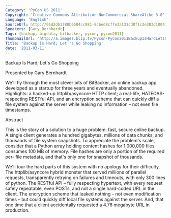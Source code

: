 ```yaml
---
Category: 'PyCon US 2011'
Copyright: 'Creative Commons Attribution-NonCommercial-ShareAlike 3.0'
Language: 'English'
SourceUrl: http://05d2db1380b6504cc981-8cbed8cf7e3a131cd8f1c3e383d10041.r93.cf2.rackcdn.com/pycon-us-2011/424_backup-is-hard-let-s-go-shopping.mp4
Speakers: [Gary Bernhardt]
Tags: [backup, bigdata, bitbacker, pycon, pycon2011]
ThumbnailUrl: 'http://a.images.blip.tv/Pycon-PyCon2011BackupIsHardLetsGoShopping206.png'
Title: 'Backup Is Hard; Let''s Go Shopping'
date: '2011-03-11'
---
```

Backup Is Hard; Let's Go Shopping

Presented by Gary Bernhardt

We'll fly through the most clever bits of BitBacker, an online backup app
developed as a startup for three years and eventually abandoned. Highlights: a
hacked-up httplib/asyncore HTTP client; a real-life, HATEOAS-respecting
RESTful API, and an encryption scheme that can quickly diff a file system
against the server while leaking no information – not even file timestamps.

Abstract

This is the story of a solution to a huge problem: fast, secure online backup.
A single client generates a hundred gigabytes, millions of data chunks, and
thousands of file system snapshots. To appreciate the problem's scale,
consider that a Python array holding content hashes for 1,000,000 files
consumes 100 MB of memory. File hashes are only a portion of the required per-
file metadata, and that's only one for snapshot of thousands.

We'll tour the hard parts of this system with no apology for their difficulty.
The httplib/asyncore hybrid monster that served millions of parallel requests,
transparently retrying on failures and timeouts, with only 300 lines of
python. The RESTful API – fully respecting hypertext, with every request
safely repeatable, even POSTs, and not a single hard-coded URL in the client.
The encryption scheme that leaked nothing – not even modification times – but
could quickly diff local file systems against the server. And, that one time
that a client accidentally requested a 4.76 megabyte URL in production.
